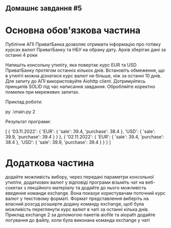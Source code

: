 ## Домашнє завдання #5
# Основна обов'язкова частина
Публічне АПІ ПриватБанка дозволяє отримати інформацію про готівку курсах валют ПриватБанку та НБУ на обрану дату. Архів зберігає дані за останні 4 роки

Напишіть консольну утиліту, яка повертає курс EUR та USD ПриватБанку протягом останніх кількох днів. Встановіть обмеження, що в утиліті можна дізнатися курс валют не більше, ніж за останні 10 днів. Для запиту до АПІ використовуйте Aiohttp client. Дотримуйтесь принципів SOLID під час написання завдання. Обробляйте коректно помилки при мережевих запитах.

Приклад роботи:

py .\main.py 2

Результат програми:

[
  {
    '03.11.2022': {
      'EUR': {
        'sale': 39.4,
        'purchase': 38.4
      },
      'USD': {
        'sale': 39.9,
        'purchase': 39.4
      }
    }
  },
  {
    '02.11.2022': {
      'EUR': {
        'sale': 39.4,
        'purchase': 38.4
      },
      'USD': {
        'sale': 39.9,
        'purchase': 39.4
      }
    }
  }
]


# Додаткова частина
додайте можливість вибору, через передані параметри консольної утиліти, додаткових валют у відповіді програми
візьміть чат на веб-сокетах з лекційного матеріалу та додайте до нього можливість введення команди exchange. Вона показує користувачам поточний курс валют у текстовому форматі. Формат представлення виберіть на власний розсуд
розширте додану команду exchange, щоб була можливість переглянути курс валют в чаті за останні кілька днів. Приклад exchange 2
за допомогою пакетів aiofile та aiopath додайте логування до файлу, коли була виконана команда exchange у чаті
